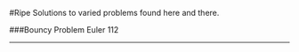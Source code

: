 #Ripe
Solutions to varied problems found here and there. 


###Bouncy Problem
Euler 112
__________

